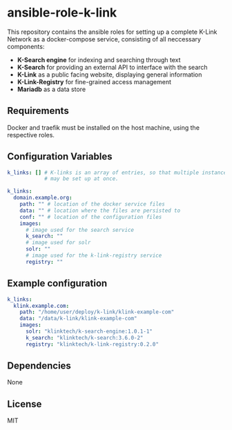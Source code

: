 ansible-role-k-link
===================

This repository contains the ansible roles for setting up a complete K-Link
Network as a docker-compose service, consisting of all neccessary
components:

- **K-Search engine** for indexing and searching through text
- **K-Search** for providing an external API to interface with the search
- **K-Link** as a public facing website, displaying general information
- **K-Link-Registry** for fine-grained access management
- **Mariadb** as a data store

Requirements
------------

Docker and traefik must be installed on the host machine, using the
respective roles.

Configuration Variables
-----------------------

```yaml
k_links: [] # K-links is an array of entries, so that multiple instances
            # may be set up at once.

k_links:
  domain.example.org:
    path: "" # location of the docker service files
    data: "" # location where the files are persisted to
    conf: "" # location of the configuration files
    images:
      # image used for the search service
      k_search: ""
      # image used for solr
      solr: ""
      # image used for the k-link-registry service
      registry: ""
```

Example configuration
---------------------

```yaml
k_links:
  klink.example.com:
    path: "/home/user/deploy/k-link/klink-example-com"
    data: "/data/k-link/klink-example-com"
    images:
      solr: "klinktech/k-search-engine:1.0.1-1"
      k_search: "klinktech/k-search:3.6.0-2"
      registry: "klinktech/k-link-registry:0.2.0"

```

Dependencies
------------

None

License
-------

MIT
